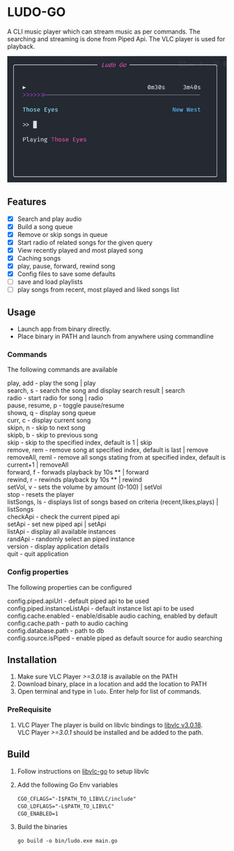 # LUDO-GO

A CLI music player which can stream music as per commands. The searching and streaming is done from Piped Api. The VLC player is used for playback.

![LudoGo](assets/image.png)

## Features

- [x] Search and play audio
- [x] Build a song queue
- [x] Remove or skip songs in queue
- [x] Start radio of related songs for the given query
- [x] View recently played and most played song
- [x] Caching songs
- [x] play, pause, forward, rewind song
- [x] Config files to save some defaults
- [ ] save and load playlists
- [ ] play songs from recent, most played and liked songs list

## Usage

- Launch app from binary directly.
- Place binary in PATH and launch from anywhere using commandline

### Commands

The following commands are available

play, add             - play the song | play <song name>  
search, s             - search the song and display search result | search <song name>  
radio                 - start radio for song | radio <song name>  
pause, resume, p      - toggle pause/resume  
showq, q              - display song queue  
curr, c               - display current song  
skipn, n              - skip to next song  
skipb, b              - skip to previous song  
skip                  - skip to the specified index, default is 1 | skip <index>  
remove, rem           - remove song at specified index, default is last | remove <index>  
removeAll, reml       - remove all songs stating from at specified index, default is current+1 | removeAll <index>  
forward, f            - forwads playback by 10s ** | forward <seconds>  
rewind, r             - rewinds playback by 10s ** | rewind <seconds>  
setVol, v             - sets the volume by amount (0-100) | setVol <volume>  
stop                  - resets the player  
listSongs, ls         - displays list of songs based on criteria (recent,likes,plays) | listSongs <criteria>  
checkApi              - check the current piped api  
setApi                - set new piped api | setApi <piped api>  
listApi               - display all available instances  
randApi               - randomly select an piped instance  
version               - display application details  
quit                  - quit application  


### Config properties

The following properties can be configured

config.piped.apiUrl   - default piped api to be used  
config.piped.instanceListApi - default instance list api to be used  
config.cache.enabled  - enable/disable audio caching, enabled by default  
config.cache.path     - path to audio caching  
config.database.path  - path to db  
config.source.isPiped - enable piped as default source for audio searching  

## Installation

1. Make sure VLC Player *>=3.0.18* is available on the PATH
2. Download binary, place in a location and add the location to PATH
3. Open terminal and type in `ludo`. Enter help for list of commands.

### PreRequisite

1. VLC Player
The player is build on libvlc bindings to [libvlc v3.0.18](https://www.nuget.org/packages/VideoLAN.LibVLC.Windows/3.0.18). <br>
VLC Player *>=3.0.1* should be installed and be added to the path.

## Build

1. Follow instructions on [libvlc-go](https://github.com/adrg/libvlc-go) to setup libvlc
2. Add the following Go Env variables

	`CGO_CFLAGS="-I$PATH_TO_LIBVLC/include"` <br>
	`CGO_LDFLAGS="-L$PATH_TO_LIBVLC"` <br>
	`CGO_ENABLED=1`
3. Build the binaries

	`go build -o bin/ludo.exe main.go`
